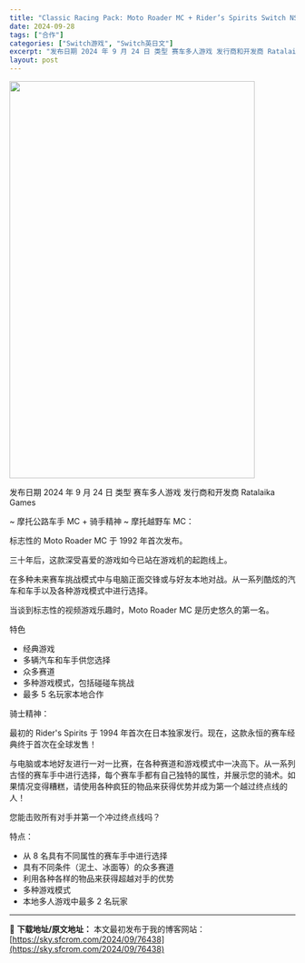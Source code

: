 ```yaml
---
title: "Classic Racing Pack: Moto Roader MC + Rider’s Spirits Switch NSP (v1.0.0)英文"
date: 2024-09-28
tags: ["合作"]
categories: ["Switch游戏", "Switch英日文"]
excerpt: "发布日期 2024 年 9 月 24 日 类型 赛车多人游戏 发行商和开发商 Ratalaika Games ~ 摩托公路车手 MC + 骑手精神 ~ 摩托越野车 MC： 标志性的 Moto Roader MC 于 1992 年首次发布。 三十年后，这款深受喜爱的游戏如今已站在游戏机的起跑线上。 在&hellip;"
layout: post
---
```


<img class="aligncenter size-full wp-image-76439" src="https://sky.sfcrom.com/wp-content/uploads/2024/09/2024092809330486.webp" alt="" width="432" height="698" />

发布日期 2024 年 9 月 24 日
类型 赛车多人游戏
发行商和开发商 Ratalaika Games

~ 摩托公路车手 MC + 骑手精神 ~
摩托越野车 MC：

标志性的 Moto Roader MC 于 1992 年首次发布。

三十年后，这款深受喜爱的游戏如今已站在游戏机的起跑线上。

在多种未来赛车挑战模式中与电脑正面交锋或与好友本地对战。从一系列酷炫的汽车和车手以及各种游戏模式中进行选择。

当谈到标志性的视频游戏乐趣时，Moto Roader MC 是历史悠久的第一名。

特色
* 经典游戏
* 多辆汽车和车手供您选择
* 众多赛道
* 多种游戏模式，包括碰碰车挑战
* 最多 5 名玩家本地合作

骑士精神：

最初的 Rider's Spirits 于 1994 年首次在日本独家发行。现在，这款永恒的赛车经典终于首次在全球发售！

与电脑或本地好友进行一对一比赛，在各种赛道和游戏模式中一决高下。从一系列古怪的赛车手中进行选择，每个赛车手都有自己独特的属性，并展示您的骑术。如果情况变得糟糕，请使用各种疯狂的物品来获得优势并成为第一个越过终点线的人！

您能击败所有对手并第一个冲过终点线吗？

特点：
* 从 8 名具有不同属性的赛车手中进行选择
* 具有不同条件（泥土、冰面等）的众多赛道
* 利用各种各样的物品来获得超越对手的优势
* 多种游戏模式
* 本地多人游戏中最多 2 名玩家

---
📖 **下载地址/原文地址：** 本文最初发布于我的博客网站：[https://sky.sfcrom.com/2024/09/76438](https://sky.sfcrom.com/2024/09/76438)
